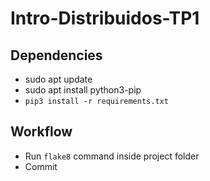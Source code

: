 # Intro-Distribuidos-TP1


## Dependencies

- sudo apt update
- sudo apt install python3-pip
- `pip3 install -r requirements.txt`

## Workflow

- Run `flake8` command inside project folder
- Commit
